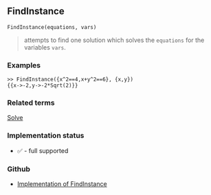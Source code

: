 ## FindInstance 

```
FindInstance(equations, vars)
```

> attempts to find one solution which solves the `equations` for the variables `vars`.

### Examples

```
>> FindInstance({x^2==4,x+y^2==6}, {x,y})
{{x->-2,y->-2*Sqrt(2)}}
```

### Related terms 
[Solve](Solve.md)






### Implementation status

* &#x2705; - full supported

### Github

* [Implementation of FindInstance](https://github.com/axkr/symja_android_library/blob/master/symja_android_library/matheclipse-core/src/main/java/org/matheclipse/core/reflection/system/FindInstance.java#L45) 
